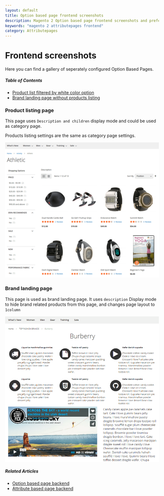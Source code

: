 ```yaml
---
layout: default
title: Option based page frontend screenshots
description: Magento 2 Option based page frontend screenshots and preferences
keywords: "magento 2 attributepages frontend"
category: Attributepages
---
```


# Frontend screenshots

Here you can find a gallery of seperately configured Option Based Pages.

##### Table of Contents
- [Product list filtered by white color option](#product-listing-page)
- [Brand landing page without products listing](#brand-landing-page)

### Product listing page

This page uses `Description and children` display mode and could be used as category page.

Products listing settings are the same as category page settings.

![Product listing page](/images/m2/attributepages/option-based-page/frontend/athletic_activity.png)

### Brand landing page

This page is used as brand landing page. It uses `description` Display mode
to hide brand related products from this page, and changes page layout to `1column`

![Brand landing page](/images/m2/attributepages/option-based-page/frontend/brand_history_page.png)

##### Related Articles
- [Option based page backend](/m2/extensions/attributepages/option-based-page/backend/)
- [Attribute based page backend](/m2/extensions/attributepages/attribute-based-page/backend/)
